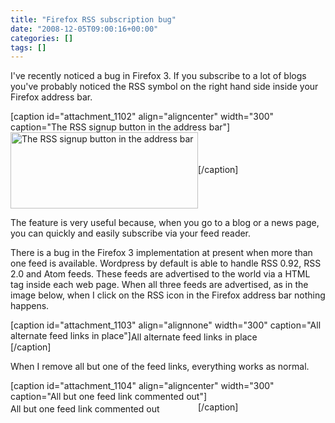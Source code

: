 ```yaml
---
title: "Firefox RSS subscription bug"
date: "2008-12-05T09:00:16+00:00"
categories: []
tags: []
---
```


I've recently noticed a bug in Firefox 3. If you subscribe to a lot of blogs you've probably noticed the RSS symbol on the right hand side inside your Firefox address bar.

[caption id="attachment_1102" align="aligncenter" width="300" caption="The RSS signup button in the address bar"]<a href="http://techteapot.com/wp-content/uploads/2008/12/tech-teapot-signup1.png"><img class="size-medium wp-image-1102" title="The RSS signup button" src="http://techteapot.com/wp-content/uploads/2008/12/tech-teapot-signup1.png" alt="The RSS signup button in the address bar" width="300" height="122" align="center" /></a>[/caption]

The feature is very useful because, when you go to a blog or a news page, you can quickly and easily subscribe via your feed reader.

There is a bug in the Firefox 3 implementation at present when more than one feed is available. Wordpress by default is able to handle RSS 0.92, RSS 2.0 and Atom feeds. These feeds are advertised to the world via a HTML tag inside each web page. When all three feeds are advertised, as in the image below, when I click on the RSS icon in the Firefox address bar nothing happens.

[caption id="attachment_1103" align="alignnone" width="300" caption="All alternate feed links in place"]<a href="http://techteapot.com/wp-content/uploads/2008/12/alternate-links.png"><img class="size-medium wp-image-1103" title="All alternate feed links in place" src="http://techteapot.com/wp-content/uploads/2008/12/alternate-links.png" alt="All alternate feed links in place" width="300" height="16" align="center" /></a>[/caption]

When I remove all but one of the feed links, everything works as normal.

[caption id="attachment_1104" align="aligncenter" width="300" caption="All but one feed link commented out"]<a href="http://techteapot.com/wp-content/uploads/2008/12/alternate-links-commented-out.png"><img class="size-medium wp-image-1104" title="All but one feed link commented out" src="http://techteapot.com/wp-content/uploads/2008/12/alternate-links-commented-out.png" alt="All but one feed link commented out" width="300" height="15" align="center" /></a>[/caption]
